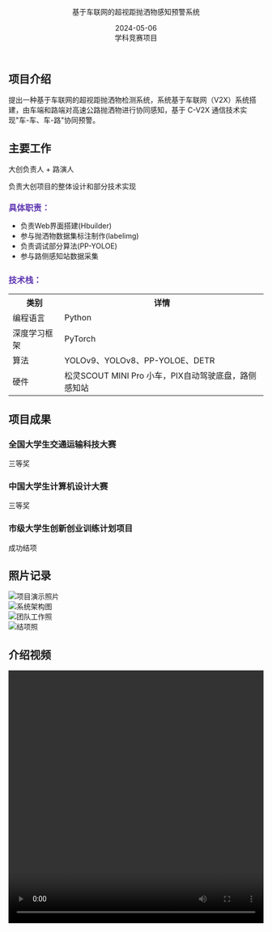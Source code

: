 <body>
    <div class="container">
        <header class="project-header">
            <p class="project-title">基于车联网的超视距抛洒物感知预警系统</p>
            <div class="project-meta">
                <div class="meta-item">
                    <i class="fas fa-calendar-alt"></i>
                    <span>2024-05-06</span>
                </div>
                <div class="meta-item">
                    <i class="fas fa-tags"></i>
                    <span>学科竞赛项目</span>
                </div>
            </div>
        </header>
        <main class="project-content">
            <section class="section">
                <h2 class="section-title">
                    <i class="fas fa-quote-left"></i>
                    <span>项目介绍</span>
                </h2>
                <div class="intro-card">
                    提出一种基于车联网的超视距抛洒物检测系统，系统基于车联网（V2X）系统搭建，由车端和路端对高速公路抛洒物进行协同感知，基于 C-V2X 通信技术实现"车-车、车-路"协同预警。
                </div>
            </section>
            <section class="section">
                <h2 class="section-title">
                    <i class="fas fa-tasks"></i>
                    <span>主要工作</span>
                </h2>
                <div class="role-badge">大创负责人 + 路演人</div>
                <p>负责大创项目的整体设计和部分技术实现</p>
                <h3 style="margin: 20px 0 10px; color: #5e35b1;">具体职责：</h3>
                <ul class="responsibilities">
                    <li>负责Web界面搭建(Hbuilder)</li>
                    <li>参与抛洒物数据集标注制作(labelimg)</li>
                    <li>负责调试部分算法(PP-YOLOE)</li>
                    <li>参与路侧感知站数据采集</li>
                </ul>
                <h3 style="margin: 25px 0 15px; color: #5e35b1;">技术栈：</h3>
                <table class="tech-table">
                    <tr>
                        <th>类别</th>
                        <th>详情</th>
                    </tr>
                    <tr>
                        <td>编程语言</td>
                        <td>Python</td>
                    </tr>
                    <tr>
                        <td>深度学习框架</td>
                        <td>PyTorch</td>
                    </tr>
                    <tr>
                        <td>算法</td>
                        <td>YOLOv9、YOLOv8、PP-YOLOE、DETR</td>
                    </tr>
                    <tr>
                        <td>硬件</td>
                        <td>松灵SCOUT MINI Pro 小车，PIX自动驾驶底盘，路侧感知站</td>
                    </tr>
                </table>
            </section>
            <section class="section">
                <h2 class="section-title">
                    <i class="fas fa-trophy"></i>
                    <span>项目成果</span>
                </h2>
                <div class="achievements">
                    <div class="achievement-card">
                            <i class="fas fa-award"></i>
                        <h3 class="achievement-title">全国大学生交通运输科技大赛</h3>
                        <p>三等奖</p>
                    </div>
                    <div class="achievement-card">
                            <i class="fas fa-medal"></i>
                        <h3 class="achievement-title">中国大学生计算机设计大赛</h3>
                        <p>三等奖</p>
                    </div>
                    <div class="achievement-card">
                            <i class="fas fa-graduation-cap"></i>
                        <h3 class="achievement-title">市级大学生创新创业训练计划项目</h3>
                        <p>成功结项</p>
                    </div>
                </div>
            </section>
            <section class="section">
                <h2 class="section-title">
                    <i class="fas fa-camera"></i>
                    <span>照片记录</span>
                </h2>
                <div class="photo-gallery">
                    <div class="photo-item"> 
                    <img src="../assets/pro1.jpg" alt="项目演示照片">
                    </div>
                    <div class="photo-item">
                    <img src="../assets/pro2.jpg" alt="系统架构图">
                    </div>
                    <div class="photo-item"> 
                    <img src="../assets/pro3.jpg" alt="团队工作照">
                    </div>
                    <div class="photo-item"> 
                    <img src="../assets/pro4.jpg" alt="结项照">
                    </div>
                </div>
            </section>
            <section class="section">
                <h2 class="section-title">
                    <i class="fas fa-camera"></i>
                    <span>介绍视频</span>
                </h2>
                <div class="photo-gallery1">
                    <div class="photo-item1"> 
                <video width="100%"  
                       height="500px"  
                       controls  
                       preload="auto"  
                       <source src="../assets/pro1.mp4" type="video/mp4">
                </video>
                    </div>
                </div>
            </section>
        </main>
    </div>
</body>